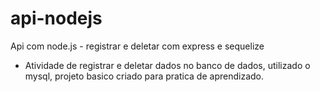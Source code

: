 # api-nodejs
Api com node.js - registrar e deletar com express e sequelize

* Atividade de registrar e deletar dados no banco de dados, utilizado o mysql, projeto basico criado para pratica de aprendizado. 
